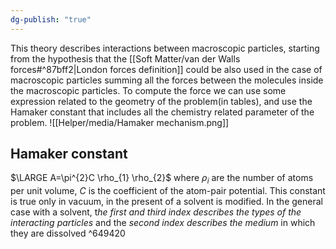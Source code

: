 ```yaml
---
dg-publish: "true"
---
```

This theory describes interactions between macroscopic particles, starting from the hypothesis that the [[Soft Matter/van der Walls forces#^87bff2|London forces definition]] could be also used in the case of macroscopic particles summing all the forces between the molecules inside the macroscopic particles.
To compute the force we can use some expression related to the geometry of the problem(in tables), and use the Hamaker constant that includes all the chemistry related parameter of the problem.
![[Helper/media/Hamaker mechanism.png]]
## Hamaker constant
$\LARGE A=\pi^{2}C \rho_{1} \rho_{2}$ 
where $\rho_{i}$ are the number of atoms per unit volume, $C$ is the coefficient of the atom-pair potential. This constant is true only in vacuum, in the present of a solvent is modified. 
In the general case with a solvent, t*he first and third index describes the types of the interacting particles* and the *second index describes the medium* in which they are dissolved
^649420